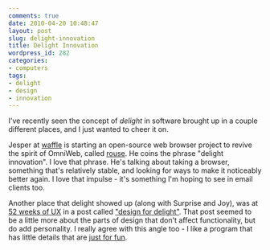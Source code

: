 ```yaml
---
comments: true
date: 2010-04-20 10:48:47
layout: post
slug: delight-innovation
title: Delight Innovation
wordpress_id: 282
categories:
- computers
tags:
- delight
- design
- innovation
---
```


I've recently seen the concept of *delight* in software brought up in a couple different places, and I just wanted to cheer it on.

Jesper at [waffle](http://waffle.wootest.net) is starting an open-source web browser project to revive the spirit of OmniWeb, called [rouse](http://waffle.wootest.net/2010/04/18/rouse-involvement/). He coins the phrase "delight innovation". I love that phrase. He's talking about taking a browser, something that's relatively stable, and looking for ways to make it noticeably better again. I love that impulse - it's something I'm hoping to see in email clients too.

Another place that delight showed up (along with Surprise and Joy), was at [52 weeks of UX](http://52weeksofux.com) in a post called ["design for delight"](http://52weeksofux.com/post/531355592/design-for-delight). That post  seemed to be a little more about the parts of design that don't affect functionality, but do add personality. I really agree with this angle too - I like a program that has little details that are [just for fun](http://borkware.com/quickies/single?id=319). 
